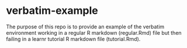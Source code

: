 # verbatim-example

The purpose of this repo is to provide an example of the verbatim environment working in a regular R markdown (regular.Rmd) file but then failing in a learnr tutorial R markdown file (tutorial.Rmd).

